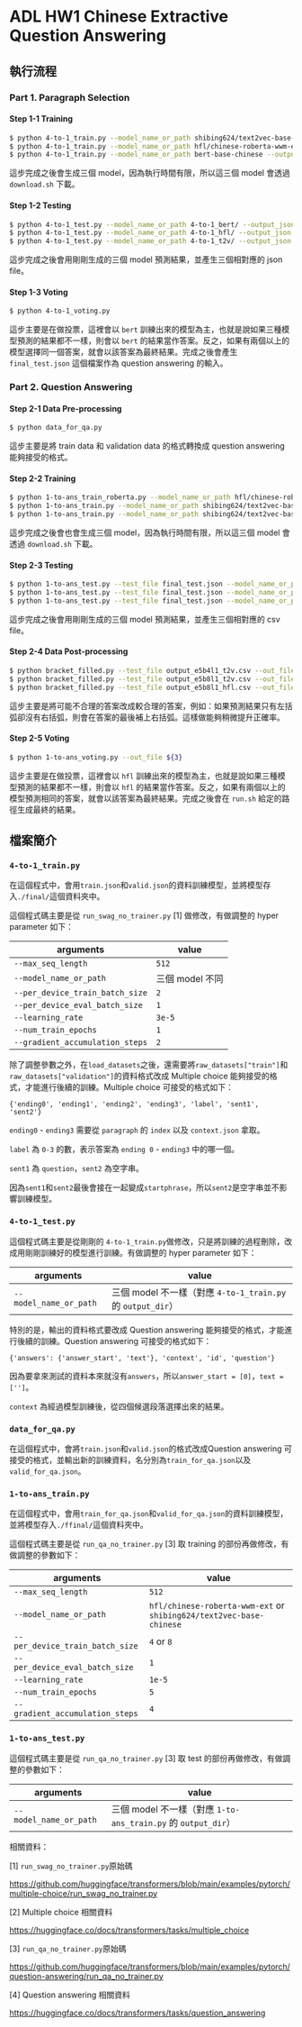 # ADL HW1 Chinese Extractive Question Answering

## 執行流程

### Part 1. Paragraph Selection

#### Step 1-1 Training

```bash
$ python 4-to-1_train.py --model_name_or_path shibing624/text2vec-base-chinese --output_dir 4-to-1_t2v
$ python 4-to-1_train.py --model_name_or_path hfl/chinese-roberta-wwm-ext --output_dir 4-to-1_hfl
$ python 4-to-1_train.py --model_name_or_path bert-base-chinese --output_dir 4-to-1_bert
```

這步完成之後會生成三個 model，因為執行時間有限，所以這三個 model 會透過 `download.sh` 下載。

#### Step 1-2 Testing

```bash
$ python 4-to-1_test.py --model_name_or_path 4-to-1_bert/ --output_json 4-to-1_bert.json --validation_file ${2} --context_file ${1}
$ python 4-to-1_test.py --model_name_or_path 4-to-1_hfl/ --output_json 4-to-1_hfl.json --validation_file ${2} --context_file ${1}
$ python 4-to-1_test.py --model_name_or_path 4-to-1_t2v/ --output_json 4-to-1_t2v.json --validation_file ${2} --context_file ${1}

```

這步完成之後會用剛剛生成的三個 model 預測結果，並產生三個相對應的 json file。

#### Step 1-3 Voting

```bash
$ python 4-to-1_voting.py
```

這步主要是在做投票，這裡會以 `bert` 訓練出來的模型為主，也就是說如果三種模型預測的結果都不一樣，則會以 `bert` 的結果當作答案。反之，如果有兩個以上的模型選擇同一個答案，就會以該答案為最終結果。完成之後會產生`final_test.json` 這個檔案作為 question answering 的輸入。

### Part 2. Question Answering

#### Step 2-1 Data Pre-processing

```bash
$ python data_for_qa.py
```

這步主要是將 train data 和 validation data 的格式轉換成 question answering 能夠接受的格式。

#### Step 2-2 Training

```bash
$ python 1-to-ans_train_roberta.py --model_name_or_path hfl/chinese-roberta-wwm-ext --output_dir 1-to-ans_e5b8l1_hfl --num_train_epochs 5 --learning_rate 1e-5 --per_device_train_batch_size 8
$ python 1-to-ans_train.py --model_name_or_path shibing624/text2vec-base-chinese --output_dir 1-to-ans_e5b4l1_t2v --num_train_epochs 5 --learning_rate 1e-5 --per_device_train_batch_size 4
$ python 1-to-ans_train.py --model_name_or_path shibing624/text2vec-base-chinese --output_dir 1-to-ans_e5b8l1_t2v --num_train_epochs 5 --learning_rate 1e-5 --per_device_train_batch_size 8
```

這步完成之後會也會生成三個 model，因為執行時間有限，所以這三個 model 會透過 `download.sh` 下載。

#### Step 2-3 Testing

```bash
$ python 1-to-ans_test.py --test_file final_test.json --model_name_or_path 1-to-ans_e5b4l1_t2v --output_csv output_e5b4l1_t2v.csv
$ python 1-to-ans_test.py --test_file final_test.json --model_name_or_path 1-to-ans_e5b8l1_t2v --output_csv output_e5b8l1_t2v.csv
$ python 1-to-ans_test.py --test_file final_test.json --model_name_or_path 1-to-ans_e5b8l1_hfl --output_csv output_e5b8l1_hfl.csv
```

這步完成之後會用剛剛生成的三個 model 預測結果，並產生三個相對應的 csv file。

#### Step 2-4 Data Post-processing

```bash
$ python bracket_filled.py --test_file output_e5b4l1_t2v.csv --out_file output_e5b4l1_t2v_final.csv
$ python bracket_filled.py --test_file output_e5b8l1_t2v.csv --out_file output_e5b8l1_t2v_final.csv
$ python bracket_filled.py --test_file output_e5b8l1_hfl.csv --out_file output_e5b8l1_hfl_final.csv
```

這步主要是將可能不合理的答案改成較合理的答案，例如：如果預測結果只有左括弧卻沒有右括弧，則會在答案的最後補上右括弧。這樣做能夠稍微提升正確率。

#### Step 2-5 Voting

```bash
$ python 1-to-ans_voting.py --out_file ${3}
```

這步主要是在做投票，這裡會以 `hfl` 訓練出來的模型為主，也就是說如果三種模型預測的結果都不一樣，則會以 `hfl` 的結果當作答案。反之，如果有兩個以上的模型預測相同的答案，就會以該答案為最終結果。完成之後會在 `run.sh` 給定的路徑生成最終的結果。

## 檔案簡介

### `4-to-1_train.py`

在這個程式中，會用`train.json`和`valid.json`的資料訓練模型，並將模型存入`./final/`這個資料夾中。

這個程式碼主要是從 `run_swag_no_trainer.py` [1] 做修改，有做調整的 hyper parameter 如下：

| arguments                       | value           |
| ------------------------------- | --------------- |
| `--max_seq_length`              | `512`           |
| `--model_name_or_path`          | 三個 model 不同 |
| `--per_device_train_batch_size` | `2`             |
| `--per_device_eval_batch_size`  | `1`             |
| `--learning_rate`               | `3e-5`          |
| `--num_train_epochs`            | `1`             |
| `--gradient_accumulation_steps` | `2`             |

除了調整參數之外，在`load_datasets`之後，還需要將`raw_datasets["train"]`和`raw_datasets["validation"]`的資料格式改成 Multiple choice 能夠接受的格式，才能進行後續的訓練。Multiple choice 可接受的格式如下：

```
{'ending0', 'ending1', 'ending2', 'ending3', 'label', 'sent1', 'sent2'}
```

`ending0` - `ending3` 需要從 `paragraph` 的 `index` 以及 `context.json` 拿取。

`label` 為 `0-3` 的數，表示答案為 `ending 0` - `ending3` 中的哪一個。

`sent1` 為 `question`，`sent2` 為空字串。

因為`sent1`和`sent2`最後會接在一起變成`startphrase`，所以`sent2`是空字串並不影響訓練模型。

### `4-to-1_test.py`

這個程式碼主要是從剛剛的 `4-to-1_train.py`做修改，只是將訓練的過程刪除，改成用剛剛訓練好的模型進行訓練。有做調整的 hyper parameter 如下：

| arguments              | value                                                       |
| ---------------------- | ----------------------------------------------------------- |
| `--model_name_or_path` | 三個 model 不一樣（對應 `4-to-1_train.py` 的 `output_dir`） |

特別的是，輸出的資料格式要改成 Question answering 能夠接受的格式，才能進行後續的訓練。Question answering 可接受的格式如下：

```
{'answers': {'answer_start', 'text'}, 'context', 'id', 'question'}
```

因為要拿來測試的資料本來就沒有`answers`，所以`answer_start = [0]`，`text = ['']`。

`context` 為經過模型訓練後，從四個候選段落選擇出來的結果。

### `data_for_qa.py`

在這個程式中，會將`train.json`和`valid.json`的格式改成Question answering 可接受的格式，並輸出新的訓練資料，名分別為`train_for_qa.json`以及`valid_for_qa.json`。

### `1-to-ans_train.py`

在這個程式中，會用`train_for_qa.json`和`valid_for_qa.json`的資料訓練模型，並將模型存入`./ffinal/`這個資料夾中。

這個程式碼主要是從 `run_qa_no_trainer.py` [3] 取 training 的部份再做修改，有做調整的參數如下：

| arguments                       | value                                                        |
| ------------------------------- | ------------------------------------------------------------ |
| `--max_seq_length`              | `512`                                                        |
| `--model_name_or_path`          | `hfl/chinese-roberta-wwm-ext` or `shibing624/text2vec-base-chinese` |
| `--per_device_train_batch_size` | `4` or `8`                                                   |
| `--per_device_eval_batch_size`  | `1`                                                          |
| `--learning_rate`               | `1e-5`                                                       |
| `--num_train_epochs`            | `5`                                                          |
| `--gradient_accumulation_steps` | `4`                                                          |

### `1-to-ans_test.py`

這個程式碼主要是從 `run_qa_no_trainer.py` [3] 取 test 的部份再做修改，有做調整的參數如下：

| arguments              | value                                                        |
| ---------------------- | ------------------------------------------------------------ |
| `--model_name_or_path` | 三個 model 不一樣（對應 `1-to-ans_train.py` 的 `output_dir`） |

相關資料：

[1] `run_swag_no_trainer.py`原始碼

https://github.com/huggingface/transformers/blob/main/examples/pytorch/multiple-choice/run_swag_no_trainer.py

[2] Multiple choice 相關資料

https://huggingface.co/docs/transformers/tasks/multiple_choice

[3] `run_qa_no_trainer.py`原始碼

https://github.com/huggingface/transformers/blob/main/examples/pytorch/question-answering/run_qa_no_trainer.py

[4] Question answering 相關資料

https://huggingface.co/docs/transformers/tasks/question_answering